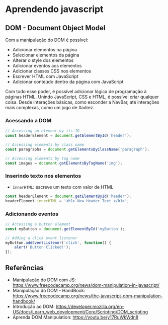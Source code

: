 # Aprendendo javascript
## DOM - Document Object Model 

Com a manipulação do DOM é possível:
- Adicionar elementos na página
- Selecionar elementos da página
- Alterar o style dos elementos
- Adicionar eventos aos elementos
- Adicionar classes CSS nos elementos
- Escrever HTML com JavaScript
- Adicionar conteúdo dentro da página com JavaScript

Com todo esse poder, é possível adicionar lógica de programação à páginas HTML. Unindo JavaScript, CSS e HTML, é possível criar qualquer coisa. Desde interações básicas, como esconder a NavBar, até interações mais complexas, como um jogo de Xadrez.

### Acessando a DOM
```javascript
// Accessing an element by its ID
const headerElement = document.getElementById('header');

// Accessing elements by class name
const paragraphs = document.getElementsByClassName('paragraph');

// Accessing elements by tag name
const images = document.getElementsByTagName('img');
```

### Inserindo texto nos elementos
- `InnerHTML`: escreve um texto com valor de HTML
```javascript
const headerElement = document.getElementById('header');
headerElement.innerHTML = '<h1> New Header Text </h1>';
```

### Adicionando eventos
```javascript
// Accessing a button element
const myButton = document.getElementById('myButton');

// Adding a click event listener
myButton.addEventListener('click', function() {
    alert('Button Clicked!');
});
```

## Referências
- Manipulação do DOM com JS: https://www.freecodecamp.org/news/dom-manipulation-in-javascript/
- Manipulação do DOM - HandBook: https://www.freecodecamp.org/news/the-javascript-dom-manipulation-handbook/
- Introdução ao DOM: https://developer.mozilla.org/en-US/docs/Learn_web_development/Core/Scripting/DOM_scripting
- Aprenda DOM Manipulation: https://youtu.be/y17RuWkWdn8